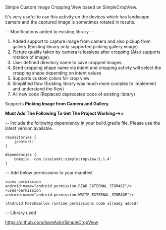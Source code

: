 Simple Custom Image Cropping View based on SimpleCropView.

It's very useful to use this activity on the devices which has landscape camera and the captured image is sometimes rotated in results.

-- Modifications added to existing library --</br>
1. Added support to capture image from camera and also pickup from gallery (Existing library only supported picking gallery image)</br>
2. Picture quality taken by camera is lossless after cropping (Also supports rotation of image).</br>
3. User defined directory name to save cropped images.</br>
4. Send cropping shape name via intent and cropping activty will select the cropping shape depending on intent values.</br>
5. Supports custom colors for crop view</br>
6. Simplified flow (Existing library was much more complex to implement and understand the flow)</br>
7. All new code (Replaced deprecated code of existing library)</br>

Supports **Picking Image from Camera and Gallery**.

**Must Add The Following To Get The Project Working-->>**

-- Include the following dependency in your build.gradle file. Please use the latest version available.

    repositories { 
        jcenter() 
    }

    dependencies { 
        compile 'com.isseiaoki:simplecropview:1.1.4' 
    }

-- Add below permissions to your manifest

    <uses-permission android:name="android.permission.READ_EXTERNAL_STORAGE"/>
    <uses-permission android:name="android.permission.WRITE_EXTERNAL_STORAGE"/>
    
    (Android Marshmallow runtime permissions code already added)
    
-- Library used 
    
   https://github.com/IsseiAoki/SimpleCropView
    
